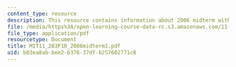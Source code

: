 ```yaml
---
content_type: resource
description: This resource contains information about 2006 midterm with answers.
file: /media/https%3A/open-learning-course-data-rc.s3.amazonaws.com/11-203-microeconomics-fall-2010/b03ea8abbee2637637dfb257602771c8_MIT11_203F10_2006midterm1.pdf
file_type: application/pdf
resourcetype: Document
title: MIT11_203F10_2006midterm1.pdf
uid: b03ea8ab-bee2-6376-37df-b257602771c8
---
```

